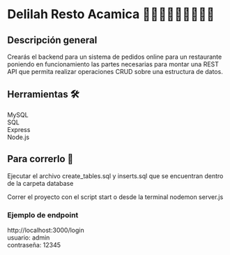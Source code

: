 # Delilah Resto Acamica 🍱🍕🍔🍟🌭🥗🥟🍣🍜

## Descripción general

Crearás el backend para un sistema de pedidos online para un restaurante poniendo en funcionamiento las partes necesarias para montar una REST API que permita realizar operaciones CRUD sobre una estructura de datos.

## Herramientas 🛠

MySQL <br/>
SQL <br/>
Express <br/>
Node.js <br/>

## Para correrlo 🚀

Ejecutar el archivo create_tables.sql y inserts.sql que se encuentran dentro de la carpeta database

Correr el proyecto con el script start o desde la terminal nodemon server.js

### Ejemplo de endpoint

http://localhost:3000/login <br/>
usuario: admin <br/>
contraseña: 12345 <br/>
